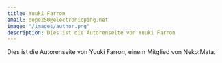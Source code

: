 ```yaml
---
title: Yuuki Farron
email: dope250@electronicping.net
image: "/images/author.png"
description: Dies ist die Autorenseite von Yuuki Farron
---
```


Dies ist die Autorenseite von Yuuki Farron, einem Mitglied von Neko:Mata.
